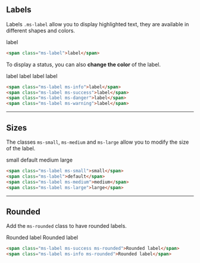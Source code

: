 ## Labels

Labels `.ms-label` allow you to display highlighted text, they are available in different shapes and colors.

<span class="ms-label">label</span>

```html
<span class="ms-label">label</span>
```

To display a status, you can also **change the color** of the label.

<span class="ms-label ms-info">label</span>
<span class="ms-label ms-success">label</span>
<span class="ms-label ms-danger">label</span>
<span class="ms-label ms-warning">label</span>

```html
<span class="ms-label ms-info">label</span>
<span class="ms-label ms-success">label</span>
<span class="ms-label ms-danger">label</span>
<span class="ms-label ms-warning">label</span>
```
___

## Sizes

The classes `ms-small`, `ms-medium` and `ms-large` allow you to modify the size of the label.

<span class="ms-label ms-small">small</span>
<span class="ms-label">default</span>
<span class="ms-label ms-medium">medium</span>
<span class="ms-label ms-large">large</span>

```html
<span class="ms-label ms-small">small</span>
<span class="ms-label">default</span>
<span class="ms-label ms-medium">medium</span>
<span class="ms-label ms-large">large</span>
```
___

## Rounded

Add the `ms-rounded` class to have rounded labels.

<span class="ms-label ms-success ms-rounded">Rounded label</span>
<span class="ms-label ms-info ms-rounded">Rounded label</span>

```html
<span class="ms-label ms-success ms-rounded">Rounded label</span>
<span class="ms-label ms-info ms-rounded">Rounded label</span>
```